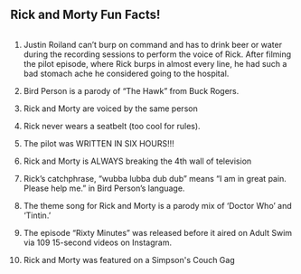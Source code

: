 
## Rick and Morty Fun Facts!

<p align="center">

<img src= "https://upload.wikimedia.org/wikipedia/en/b/b0/Rick_and_Morty_characters.jpg" alt="">

</p>

1. Justin Roiland can’t burp on command and has to drink beer or water during the recording sessions to perform the voice of Rick. After filming the pilot episode, where Rick burps in almost every line, he had such a bad stomach ache he considered going to the hospital.

2. Bird Person is a parody of “The Hawk” from Buck Rogers.

3. Rick and Morty are voiced by the same person 

4. Rick never wears a seatbelt (too cool for rules).

5.  The pilot was WRITTEN IN SIX HOURS!!!

6. Rick and Morty is ALWAYS breaking the 4th wall of television 

7. Rick’s catchphrase, “wubba lubba dub dub” means “I am in great pain. Please help me.” in Bird Person’s language.

8. The theme song for Rick and Morty is a parody mix of ‘Doctor Who’ and ‘Tintin.’

9. The episode “Rixty Minutes” was released before it aired on Adult Swim via 109 15-second videos on Instagram. 

10. Rick and Morty was featured on a Simpson's Couch Gag

<p align="center">
  
<img src= "http://www.lasertimepodcast.com/wp-content/uploads/2015/05/simpsonsrickmorty.jpg" alt="">
